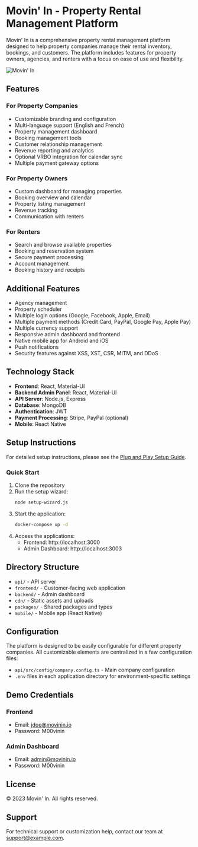 # Movin' In - Property Rental Management Platform

Movin' In is a comprehensive property rental management platform designed to help property companies manage their rental inventory, bookings, and customers. The platform includes features for property owners, agencies, and renters with a focus on ease of use and flexibility.

![Movin' In](cdn/company/logo-full.png)

## Features

### For Property Companies
- Customizable branding and configuration
- Multi-language support (English and French)
- Property management dashboard
- Booking management tools
- Customer relationship management
- Revenue reporting and analytics
- Optional VRBO integration for calendar sync
- Multiple payment gateway options

### For Property Owners
- Custom dashboard for managing properties
- Booking overview and calendar
- Property listing management
- Revenue tracking
- Communication with renters

### For Renters
- Search and browse available properties
- Booking and reservation system
- Secure payment processing
- Account management
- Booking history and receipts

## Additional Features
- Agency management
- Property scheduler
- Multiple login options (Google, Facebook, Apple, Email)
- Multiple payment methods (Credit Card, PayPal, Google Pay, Apple Pay)
- Multiple currency support
- Responsive admin dashboard and frontend
- Native mobile app for Android and iOS
- Push notifications
- Security features against XSS, XST, CSR, MITM, and DDoS

## Technology Stack

- **Frontend**: React, Material-UI
- **Backend Admin Panel**: React, Material-UI
- **API Server**: Node.js, Express
- **Database**: MongoDB
- **Authentication**: JWT
- **Payment Processing**: Stripe, PayPal (optional)
- **Mobile**: React Native

## Setup Instructions

For detailed setup instructions, please see the [Plug and Play Setup Guide](PLUG_AND_PLAY_SETUP.md).

### Quick Start

1. Clone the repository
2. Run the setup wizard:
   ```bash
   node setup-wizard.js
   ```
3. Start the application:
   ```bash
   docker-compose up -d
   ```
4. Access the applications:
   - Frontend: http://localhost:3000
   - Admin Dashboard: http://localhost:3003

## Directory Structure

- `api/` - API server
- `frontend/` - Customer-facing web application
- `backend/` - Admin dashboard
- `cdn/` - Static assets and uploads
- `packages/` - Shared packages and types
- `mobile/` - Mobile app (React Native)

## Configuration

The platform is designed to be easily configurable for different property companies. All customizable elements are centralized in a few configuration files:

- `api/src/config/company.config.ts` - Main company configuration
- `.env` files in each application directory for environment-specific settings

## Demo Credentials

### Frontend
- Email: jdoe@movinin.io
- Password: M00vinin

### Admin Dashboard
- Email: admin@movinin.io
- Password: M00vinin

## License

© 2023 Movin' In. All rights reserved.

## Support

For technical support or customization help, contact our team at support@example.com.
